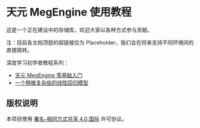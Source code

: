 # 天元 MegEngine 使用教程

这是一个正在建设中的存储库，欢迎大家以各种方式参与贡献。

注：目前各文档顶部的超链接仅为 Placeholder，我们会在将来支持不同环境间的直接跳转。

深度学习初学者教程系列：
- [天元 MegEngine 零基础入门](./notebooks/getting-started/beginner.ipynb)
- [一个稍微复杂些的线性回归模型](./notebooks/getting-started/boston-housing.ipynb)

## 版权说明

本项目使用 [署名-相同方式共享 4.0 国际](./LICENSE) 许可协议。
